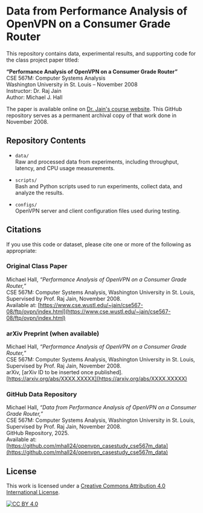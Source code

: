 # Data from Performance Analysis of OpenVPN on a Consumer Grade Router

This repository contains data, experimental results, and supporting code for the class project paper titled:

**“Performance Analysis of OpenVPN on a Consumer Grade Router”**  
CSE 567M: Computer Systems Analysis  
Washington University in St. Louis – November 2008  
Instructor: Dr. Raj Jain  
Author: Michael J. Hall

The paper is available online on [Dr. Jain's course website](https://www.cse.wustl.edu/~jain/cse567-08/ftp/ovpn/index.html). This GitHub repository serves as a permanent archival copy of that work done in November 2008.

## Repository Contents

- `data/`  
  Raw and processed data from experiments, including throughput, latency, and CPU usage measurements.

- `scripts/`  
  Bash and Python scripts used to run experiments, collect data, and analyze the results.

- `configs/`  
  OpenVPN server and client configuration files used during testing.

## Citations

If you use this code or dataset, please cite one or more of the following as appropriate:

### Original Class Paper  
Michael Hall, _“Performance Analysis of OpenVPN on a Consumer Grade Router,”_  
CSE 567M: Computer Systems Analysis, Washington University in St. Louis,  
Supervised by Prof. Raj Jain, November 2008.  
Available at: [https://www.cse.wustl.edu/~jain/cse567-08/ftp/ovpn/index.html](https://www.cse.wustl.edu/~jain/cse567-08/ftp/ovpn/index.html)

### arXiv Preprint (when available)  
Michael Hall, _“Performance Analysis of OpenVPN on a Consumer Grade Router,”_  
CSE 567M: Computer Systems Analysis, Washington University in St. Louis,  
Supervised by Prof. Raj Jain, November 2008.  
arXiv, [arXiv ID to be inserted once published].  
[https://arxiv.org/abs/XXXX.XXXXX](https://arxiv.org/abs/XXXX.XXXXX)

### GitHub Data Repository  
Michael Hall, _“Data from Performance Analysis of OpenVPN on a Consumer Grade Router,”_  
CSE 567M: Computer Systems Analysis, Washington University in St. Louis,  
Supervised by Prof. Raj Jain, November 2008.  
GitHub Repository, 2025.  
Available at: [https://github.com/mhall24/openvpn_casestudy_cse567m_data](https://github.com/mhall24/openvpn_casestudy_cse567m_data)

## License

This work is licensed under a
[Creative Commons Attribution 4.0 International License][cc-by].

[![CC BY 4.0][cc-by-image]][cc-by]

[cc-by]: http://creativecommons.org/licenses/by/4.0/
[cc-by-image]: https://i.creativecommons.org/l/by/4.0/88x31.png
[cc-by-shield]: https://img.shields.io/badge/License-CC%20BY%204.0-lightgrey.svg
